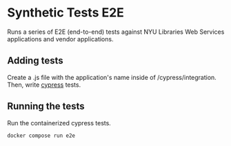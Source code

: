 # Synthetic Tests E2E
Runs a series of E2E (end-to-end) tests against NYU Libraries Web Services applications and vendor applications.

## Adding tests
Create a .js file with the application's name inside of /cypress/integration. Then, write [cypress](https://docs.cypress.io/) tests.

## Running the tests
Run the containerized cypress tests.

```
docker compose run e2e
```
